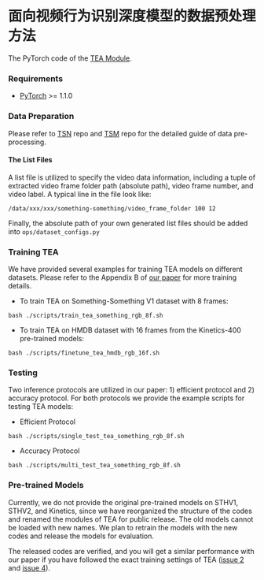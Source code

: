 # 面向视频行为识别深度模型的数据预处理方法

The PyTorch code of the [TEA Module](https://arxiv.org/abs/2004.01398).

### Requirements

- [PyTorch](https://pytorch.org/) >= 1.1.0

### Data Preparation

Please refer to [TSN](https://github.com/yjxiong/temporal-segment-networks) repo and [TSM](https://github.com/mit-han-lab/temporal-shift-module) repo for the detailed guide of data pre-processing.

#### The List Files

A list file is utilized to specify the video data information, including a tuple of extracted video frame folder path (absolute path), video frame number, and video label. A typical line in the file look like:
```
/data/xxx/xxx/something-something/video_frame_folder 100 12
```
Finally, the absolute path of your own generated list files should be added into `ops/dataset_configs.py`

### Training TEA

We have provided several examples for training TEA models on different datasets. Please refer to the Appendix B of [our paper](https://arxiv.org/abs/2004.01398) for more training details.

- To train TEA on Something-Something V1 dataset with 8 frames:
```
bash ./scripts/train_tea_something_rgb_8f.sh
```
- To train TEA on HMDB dataset with 16 frames from the Kinetics-400 pre-trained models:
```
bash ./scripts/finetune_tea_hmdb_rgb_16f.sh
```

### Testing 

Two inference protocols are utilized in our paper: 1) efficient protocol and 2) accuracy protocol. For both protocols we provide the example scripts for testing TEA models:

- Efficient Protocol
```
bash ./scripts/single_test_tea_something_rgb_8f.sh
```
- Accuracy Protocol
```
bash ./scripts/multi_test_tea_something_rgb_8f.sh
```

### Pre-trained Models

Currently, we do not provide the original pre-trained models on STHV1, STHV2, and Kinetics, since we have reorganized the structure of the codes and renamed the modules of TEA for public release. The old models cannot be loaded with new names. We plan to retrain the models with the new codes and release the models for evaluation.

The released codes are verified, and you will get a similar performance with our paper if you have followed the exact training settings of TEA ([issue 2](https://github.com/Phoenix1327/tea-action-recognition/issues/2) and [issue 4](https://github.com/Phoenix1327/tea-action-recognition/issues/4)).
